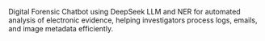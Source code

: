 Digital Forensic Chatbot using DeepSeek LLM and NER for automated analysis of electronic evidence, helping investigators process logs, emails, and image metadata efficiently.
